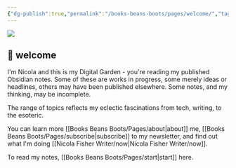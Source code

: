 ```yaml
---
{"dg-publish":true,"permalink":"/books-beans-boots/pages/welcome/","tags":"gardenEntry","dgHomeLink":true,"dgPassFrontmatter":false}
---
```



![](https://source.unsplash.com/hpjihlapEXg/1900x1200)

## 🌳 welcome

I'm Nicola and this is my Digital Garden - you're reading my published Obsidian notes. Some of these are works in progress, some merely ideas or headlines, others may have been published elsewhere. Some notes, and my thinking, may be incomplete.

The range of topics reflects my eclectic fascinations from tech, writing, to the esoteric. 

You can learn more [[Books Beans Boots/Pages/about|about]] me, [[Books Beans Boots/Pages/subscribe|subscribe]] to my newsletter, and find out what I'm doing [[Nicola Fisher Writer/now|Nicola Fisher Writer/now]].

To read my notes, [[Books Beans Boots/Pages/start|start]] here.